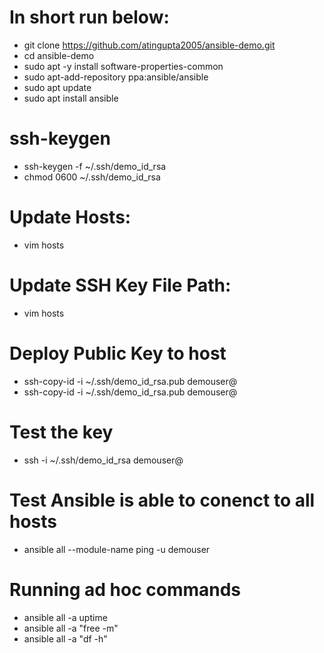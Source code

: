 # In short run below:
 - git clone https://github.com/atingupta2005/ansible-demo.git
 - cd ansible-demo
 - sudo apt -y install software-properties-common
 - sudo apt-add-repository ppa:ansible/ansible
 - sudo apt update
 - sudo apt install ansible

# ssh-keygen
 - ssh-keygen -f ~/.ssh/demo_id_rsa
 - chmod 0600 ~/.ssh/demo_id_rsa

# Update Hosts:
 - vim hosts

# Update SSH Key File Path:
 - vim hosts

# Deploy Public Key to host
 - ssh-copy-id -i ~/.ssh/demo_id_rsa.pub demouser@<ipaddress>
 - ssh-copy-id -i ~/.ssh/demo_id_rsa.pub demouser@<ipaddress>

# Test the key
 - ssh -i ~/.ssh/demo_id_rsa demouser@<ipaddress>

# Test Ansible is able to conenct to all hosts
 - ansible all  --module-name ping -u demouser

# Running ad hoc commands
- ansible all -a uptime
- ansible all -a "free -m"
- ansible all -a "df -h"



 
 
